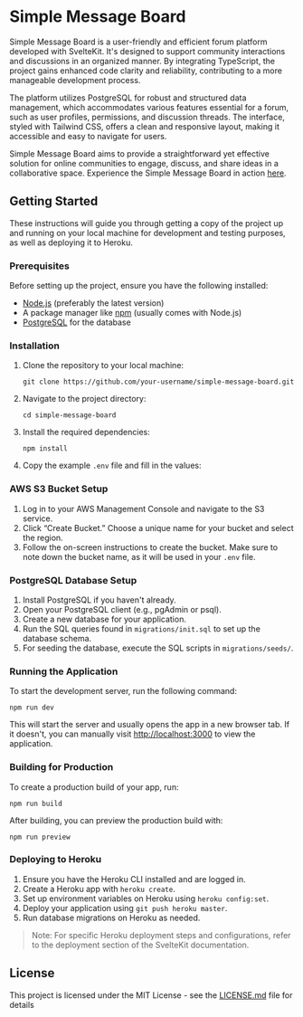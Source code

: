 
# Simple Message Board

Simple Message Board is a user-friendly and efficient forum platform developed with SvelteKit. It's designed to support community interactions and discussions in an organized manner. By integrating TypeScript, the project gains enhanced code clarity and reliability, contributing to a more manageable development process.

The platform utilizes PostgreSQL for robust and structured data management, which accommodates various features essential for a forum, such as user profiles, permissions, and discussion threads. The interface, styled with Tailwind CSS, offers a clean and responsive layout, making it accessible and easy to navigate for users.

Simple Message Board aims to provide a straightforward yet effective solution for online communities to engage, discuss, and share ideas in a collaborative space. Experience the Simple Message Board in action [here](https://simple-message-board-76c0cbb8f187.herokuapp.com/).

## Getting Started

These instructions will guide you through getting a copy of the project up and running on your local machine for development and testing purposes, as well as deploying it to Heroku.

### Prerequisites

Before setting up the project, ensure you have the following installed:
- [Node.js](https://nodejs.org/) (preferably the latest version)
- A package manager like [npm](https://www.npmjs.com/) (usually comes with Node.js)
- [PostgreSQL](https://www.postgresql.org/) for the database

### Installation

1. Clone the repository to your local machine:
   ```
   git clone https://github.com/your-username/simple-message-board.git
   ```

2. Navigate to the project directory:
   ```
   cd simple-message-board
   ```

3. Install the required dependencies:
   ```
   npm install
   ```

4. Copy the example `.env` file and fill in the values:

### AWS S3 Bucket Setup

1. Log in to your AWS Management Console and navigate to the S3 service.
2. Click “Create Bucket.” Choose a unique name for your bucket and select the region.
3. Follow the on-screen instructions to create the bucket. Make sure to note down the bucket name, as it will be used in your `.env` file.

### PostgreSQL Database Setup

1. Install PostgreSQL if you haven't already.
2. Open your PostgreSQL client (e.g., pgAdmin or psql).
3. Create a new database for your application.
4. Run the SQL queries found in `migrations/init.sql` to set up the database schema.
5. For seeding the database, execute the SQL scripts in `migrations/seeds/`.

### Running the Application

To start the development server, run the following command:

```
npm run dev
```

This will start the server and usually opens the app in a new browser tab. If it doesn't, you can manually visit [http://localhost:3000](http://localhost:3000) to view the application.

### Building for Production

To create a production build of your app, run:

```
npm run build
```

After building, you can preview the production build with:

```
npm run preview
```

### Deploying to Heroku

1. Ensure you have the Heroku CLI installed and are logged in.
2. Create a Heroku app with `heroku create`.
3. Set up environment variables on Heroku using `heroku config:set`.
4. Deploy your application using `git push heroku master`.
5. Run database migrations on Heroku as needed.

> Note: For specific Heroku deployment steps and configurations, refer to the deployment section of the SvelteKit documentation.

## License

This project is licensed under the MIT License - see the [LICENSE.md](LICENSE.md) file for details
